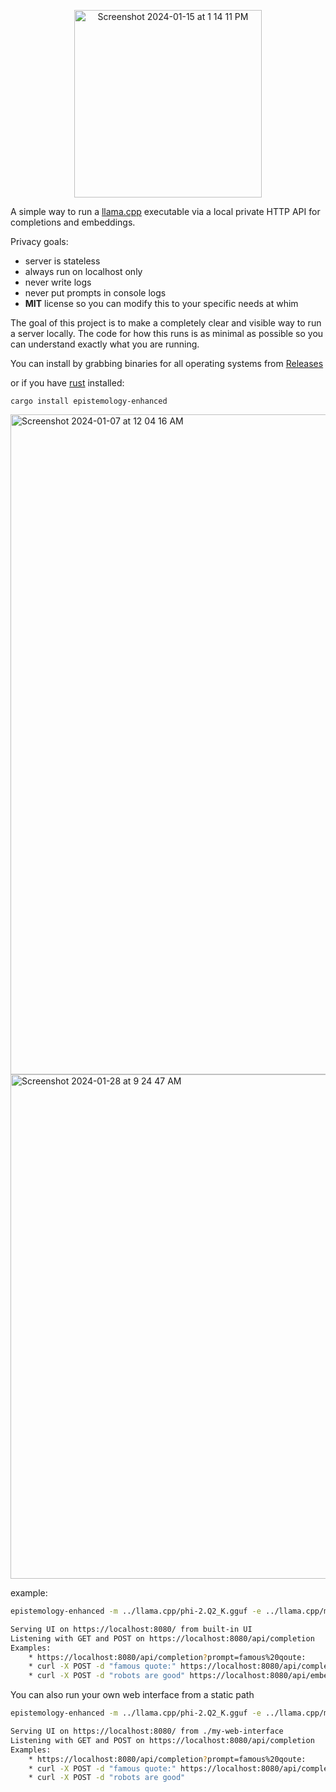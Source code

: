 <p align="center"><img width="300" alt="Screenshot 2024-01-15 at 1 14 11 PM" src="https://github.com/cloudoor/epistemology-enhanced/assets/294042/4e4f6e66-52b0-43b1-87df-8a7c86e3b5c0"></p>

A simple way to run a [llama.cpp](https://github.com/ggerganov/llama.cpp) executable via a local private HTTP API for completions and embeddings.

Privacy goals:
* server is stateless
* always run on localhost only
* never write logs
* never put prompts in console logs
* **MIT** license so you can modify this to your specific needs at whim

The goal of this project is to make a completely clear and visible way to run a server locally. The code for how this runs is as minimal as possible so you can understand exactly what you are running.

You can install by grabbing binaries for all operating systems from [Releases](https://github.com/cloudoor/epistemology-enhanced/releases)

or if you have [rust](https://rustup.rs/) installed:

```
cargo install epistemology-enhanced
```

<img width="1056" alt="Screenshot 2024-01-07 at 12 04 16 AM" src="https://github.com/cloudoor/epistemology-enhanced/assets/294042/e4020db2-562f-4773-be39-be9226a81674">
<img width="807" alt="Screenshot 2024-01-28 at 9 24 47 AM" src="https://github.com/cloudoor/epistemology-enhanced/assets/294042/069515da-9a9b-4252-b40a-52ed459850f2">


example:
```bash
epistemology-enhanced -m ../llama.cpp/phi-2.Q2_K.gguf -e ../llama.cpp/main -d ../llama.cpp/embedding

Serving UI on https://localhost:8080/ from built-in UI
Listening with GET and POST on https://localhost:8080/api/completion
Examples:
    * https://localhost:8080/api/completion?prompt=famous%20qoute:
    * curl -X POST -d "famous quote:" https://localhost:8080/api/completion
    * curl -X POST -d "robots are good" https://localhost:8080/api/embedding
```

You can also run your own web interface from a static path

```bash
epistemology-enhanced -m ../llama.cpp/phi-2.Q2_K.gguf -e ../llama.cpp/main -d ../llama.cpp/embedding -u ./my-web-interface

Serving UI on https://localhost:8080/ from ./my-web-interface
Listening with GET and POST on https://localhost:8080/api/completion
Examples:
    * https://localhost:8080/api/completion?prompt=famous%20qoute:
    * curl -X POST -d "famous quote:" https://localhost:8080/api/completion
    * curl -X POST -d "robots are good" 